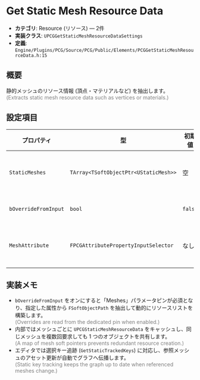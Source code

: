 # Get Static Mesh Resource Data

- **カテゴリ**: Resource (リソース) — 2件
- **実装クラス**: `UPCGGetStaticMeshResourceDataSettings`
- **定義**: `Engine/Plugins/PCG/Source/PCG/Public/Elements/PCGGetStaticMeshResourceData.h:15`

## 概要

静的メッシュのリソース情報 (頂点・マテリアルなど) を抽出します。<br><span style='color:gray'>(Extracts static mesh resource data such as vertices or materials.)</span>

## 設定項目

| プロパティ | 型 | 初期値 | 説明 |
| --- | --- | --- | --- |
| `StaticMeshes` | `TArray<TSoftObjectPtr<UStaticMesh>>` | 空 | 取得したい静的メッシュのリスト。`bOverrideFromInput` が無効のとき使用します。 |
| `bOverrideFromInput` | `bool` | `false` | 入力ピンからメッシュ参照を受け取る場合に有効化します。 |
| `MeshAttribute` | `FPCGAttributePropertyInputSelector` | なし | `bOverrideFromInput` 有効時に、オーバーライド入力からメッシュ参照を抽出する属性。 |

## 実装メモ

- `bOverrideFromInput` をオンにすると「Meshes」パラメータピンが必須となり、指定した属性から `FSoftObjectPath` を抽出して動的にリソースリストを構築します。<br><span style='color:gray'>(Overrides are read from the dedicated pin when enabled.)</span>
- 内部ではメッシュごとに `UPCGStaticMeshResourceData` をキャッシュし、同じメッシュを複数回要求しても 1 つのオブジェクトを共有します。<br><span style='color:gray'>(A map of mesh soft pointers prevents redundant resource creation.)</span>
- エディタでは選択キー追跡 (`GetStaticTrackedKeys`) に対応し、参照メッシュのアセット更新が自動でグラフへ伝播します。<br><span style='color:gray'>(Static key tracking keeps the graph up to date when referenced meshes change.)</span>
